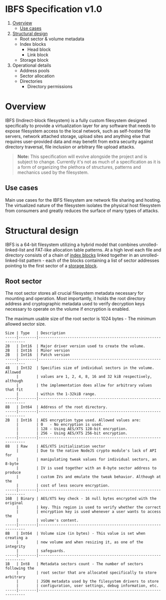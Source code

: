 
# IBFS Specification v1.0

1. [Overview](#overview)
    - [Use cases](#use-cases)
2. [Structural design](#structural-design)
    - Root sector & volume metadata
    - Index blocks
        - Head block
        - Link block
    - Storage block
3. Operational details
    - Address pools
    - Sector allocation
    - Directories
        - Directory permissions

# Overview
IBFS (Indirect-block filesystem) is a fully custom filesystem designed specifically to provide a virtualization layer for any software that needs to expose filesystem access to the local network, such as self-hosted file servers, network attached storage, upload sites and anything else that requires user-provided data and may benefit from extra security against directory traversal, file inclusion or arbitrary file upload attacks.

> **Note:** This specification will evolve alongside the project and is subject to change.
Currently it's not as much of a specification as it is a form of organizing the plethora of structures, patterns and mechanics used by the filesystem.

## Use cases
Main use cases for the IBFS filesystem are network file sharing and hosting.
The virtualized nature of the filesystem isolates the physical host filesystem from consumers and greatly reduces the surface of many types of attacks.

# Structural design
IBFS is a 64-bit filesystem utilizing a hybrid model that combines unrolled-linked-list and FAT-like allocation table patterns.
At a high level each file and directory consists of a chain of [index blocks](#index-blocks) linked together in an unrolled-linked-list pattern - each of the blocks containing a list of sector addresses pointing to the first sector of a [storage block](#storage-block).

## Root sector
The root sector stores all crucial filesystem metadata necessary for mounting and operation.
Most importantly, it holds the root directory address and cryptographic metadata used to verify decryption keys necessary to operate on the volume if encryption is enabled.

The maximum usable size of the root sector is 1024 bytes - The minimum allowed sector size.
```
Size | Type   | Description
-----|--------|----------------------------------------------------------------
2B   | Int16  | Major driver version used to create the volume.
2B   | Int16  | Minor version
2B   | Int16  | Patch version
-----|--------|----------------------------------------------------------------
4B   | Int32  | Specifies size of individual sectors in the volume. Allowed 
     |        | values are 1, 2, 4, 8, 16 and 32 kiB respectively, although 
     |        | the implementation does allow for arbitrary values that fit
     |        | within the 1-32kiB range.
-----|--------|----------------------------------------------------------------
8B   | Int64  | Address of the root directory.
-----|--------|----------------------------------------------------------------
2B   | Int16  | AES encryption type used. Allowed values are:
     |        | 0   - No encryption is used.
     |        | 128 - Using AES/XTS 128-bit encryption.
     |        | 256 - Using AES/XTS 256-bit encryption.
-----|--------|----------------------------------------------------------------
8B   | Raw    | AES/XTS initialization vector
     |        | Due to the native NodeJS crypto module's lack of API for
     |        | manipulating tweak values for individual sectors, an 8-byte
     |        | IV is used together with an 8-byte sector address to produce
     |        | custom IVs and emulate the tweak behavior. Although at the
     |        | cost of less secure encryption.
-----|--------|----------------------------------------------------------------
16B  | Binary | AES/XTS key check - 16 null bytes encrypted with the original
     |        | key. This region is used to verify whether the correct 
     |        | encryption key is used whenever a user wants to access the 
     |        | volume's content.
-----|--------|----------------------------------------------------------------
8B   | Int64  | Volume size (in bytes) - This value is set when creating a
     |        | new volume and when resizing it, as one of the integrity 
     |        | safeguards.
-----|--------|----------------------------------------------------------------
1B   | Int8   | Metadata sectors count - The number of sectors following the 
     |        | root sector that are allocated specifically to store arbitrary 
     |        | JSON metadata used by the filesystem drivers to store
     |        | configuration, user settings, debug information, etc.
-----|--------|----------------------------------------------------------------
```